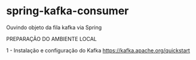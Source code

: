 # spring-kafka-consumer
Ouvindo objeto da fila kafka via Spring

PREPARAÇÃO DO AMBIENTE LOCAL

1 - Instalação e configuração do Kafka
https://kafka.apache.org/quickstart
